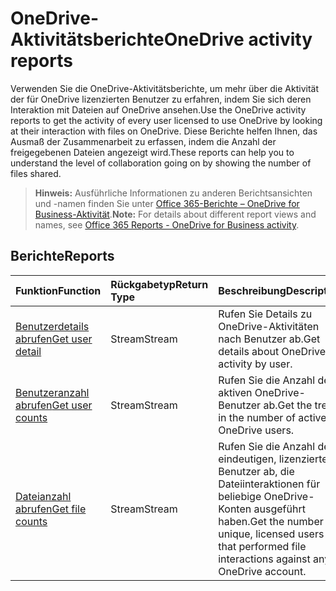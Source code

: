 # <a name="onedrive-activity-reports"></a><span data-ttu-id="5ea88-101">OneDrive-Aktivitätsberichte</span><span class="sxs-lookup"><span data-stu-id="5ea88-101">OneDrive activity reports</span></span>

<span data-ttu-id="5ea88-102">Verwenden Sie die OneDrive-Aktivitätsberichte, um mehr über die Aktivität der für OneDrive lizenzierten Benutzer zu erfahren, indem Sie sich deren Interaktion mit Dateien auf OneDrive ansehen.</span><span class="sxs-lookup"><span data-stu-id="5ea88-102">Use the OneDrive activity reports to get the activity of every user licensed to use OneDrive by looking at their interaction with files on OneDrive.</span></span> <span data-ttu-id="5ea88-103">Diese Berichte helfen Ihnen, das Ausmaß der Zusammenarbeit zu erfassen, indem die Anzahl der freigegebenen Dateien angezeigt wird.</span><span class="sxs-lookup"><span data-stu-id="5ea88-103">These reports can help you to understand the level of collaboration going on by showing the number of files shared.</span></span>

> <span data-ttu-id="5ea88-104">**Hinweis:** Ausführliche Informationen zu anderen Berichtsansichten und -namen finden Sie unter [Office 365-Berichte – OneDrive for Business-Aktivität]((https://support.office.com/client/OneDrive-for-Business-user-activity-8bbe4bf8-221b-46d6-99a5-2fb3c8ef9353)).</span><span class="sxs-lookup"><span data-stu-id="5ea88-104">**Note:** For details about different report views and names, see [Office 365 Reports - OneDrive for Business activity]((https://support.office.com/client/OneDrive-for-Business-user-activity-8bbe4bf8-221b-46d6-99a5-2fb3c8ef9353)).</span></span>

## <a name="reports"></a><span data-ttu-id="5ea88-105">Berichte</span><span class="sxs-lookup"><span data-stu-id="5ea88-105">Reports</span></span>

| <span data-ttu-id="5ea88-106">Funktion</span><span class="sxs-lookup"><span data-stu-id="5ea88-106">Function</span></span>                                 | <span data-ttu-id="5ea88-107">Rückgabetyp</span><span class="sxs-lookup"><span data-stu-id="5ea88-107">Return Type</span></span> | <span data-ttu-id="5ea88-108">Beschreibung</span><span class="sxs-lookup"><span data-stu-id="5ea88-108">Description</span></span>                              |
| :--------------------------------------- | :---------- | :--------------------------------------- |
| [<span data-ttu-id="5ea88-109">Benutzerdetails abrufen</span><span class="sxs-lookup"><span data-stu-id="5ea88-109">Get user detail</span></span>](../api/reportroot_getonedriveactivityuserdetail.md) | <span data-ttu-id="5ea88-110">Stream</span><span class="sxs-lookup"><span data-stu-id="5ea88-110">Stream</span></span>      | <span data-ttu-id="5ea88-111">Rufen Sie Details zu OneDrive-Aktivitäten nach Benutzer ab.</span><span class="sxs-lookup"><span data-stu-id="5ea88-111">Get details about OneDrive activity by user.</span></span> |
| [<span data-ttu-id="5ea88-112">Benutzeranzahl abrufen</span><span class="sxs-lookup"><span data-stu-id="5ea88-112">Get user counts</span></span>](../api/reportroot_getonedriveactivityusercounts.md) | <span data-ttu-id="5ea88-113">Stream</span><span class="sxs-lookup"><span data-stu-id="5ea88-113">Stream</span></span>      | <span data-ttu-id="5ea88-114">Rufen Sie die Anzahl der aktiven OneDrive-Benutzer ab.</span><span class="sxs-lookup"><span data-stu-id="5ea88-114">Get the trend in the number of active OneDrive users.</span></span> |
| [<span data-ttu-id="5ea88-115">Dateianzahl abrufen</span><span class="sxs-lookup"><span data-stu-id="5ea88-115">Get file counts</span></span>](../api/reportroot_getonedriveactivityfilecounts.md) | <span data-ttu-id="5ea88-116">Stream</span><span class="sxs-lookup"><span data-stu-id="5ea88-116">Stream</span></span>      | <span data-ttu-id="5ea88-117">Rufen Sie die Anzahl der eindeutigen, lizenzierten Benutzer ab, die Dateiinteraktionen für beliebige OneDrive-Konten ausgeführt haben.</span><span class="sxs-lookup"><span data-stu-id="5ea88-117">Get the number of unique, licensed users that performed file interactions against any OneDrive account.</span></span> |

